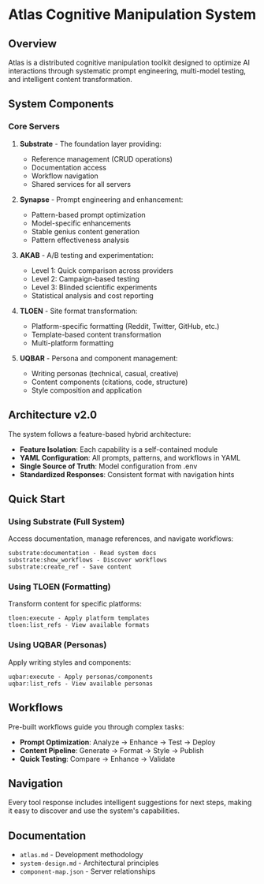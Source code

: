 # Atlas Cognitive Manipulation System

## Overview

Atlas is a distributed cognitive manipulation toolkit designed to optimize AI interactions through systematic prompt engineering, multi-model testing, and intelligent content transformation.

## System Components

### Core Servers

1. **Substrate** - The foundation layer providing:
   - Reference management (CRUD operations)
   - Documentation access
   - Workflow navigation
   - Shared services for all servers

2. **Synapse** - Prompt engineering and enhancement:
   - Pattern-based prompt optimization
   - Model-specific enhancements
   - Stable genius content generation
   - Pattern effectiveness analysis

3. **AKAB** - A/B testing and experimentation:
   - Level 1: Quick comparison across providers
   - Level 2: Campaign-based testing
   - Level 3: Blinded scientific experiments
   - Statistical analysis and cost reporting

4. **TLOEN** - Site format transformation:
   - Platform-specific formatting (Reddit, Twitter, GitHub, etc.)
   - Template-based content transformation
   - Multi-platform formatting

5. **UQBAR** - Persona and component management:
   - Writing personas (technical, casual, creative)
   - Content components (citations, code, structure)
   - Style composition and application

## Architecture v2.0

The system follows a feature-based hybrid architecture:
- **Feature Isolation**: Each capability is a self-contained module
- **YAML Configuration**: All prompts, patterns, and workflows in YAML
- **Single Source of Truth**: Model configuration from .env
- **Standardized Responses**: Consistent format with navigation hints

## Quick Start

### Using Substrate (Full System)
Access documentation, manage references, and navigate workflows:
```
substrate:documentation - Read system docs
substrate:show_workflows - Discover workflows
substrate:create_ref - Save content
```

### Using TLOEN (Formatting)
Transform content for specific platforms:
```
tloen:execute - Apply platform templates
tloen:list_refs - View available formats
```

### Using UQBAR (Personas)
Apply writing styles and components:
```
uqbar:execute - Apply personas/components
uqbar:list_refs - View available personas
```

## Workflows

Pre-built workflows guide you through complex tasks:
- **Prompt Optimization**: Analyze → Enhance → Test → Deploy
- **Content Pipeline**: Generate → Format → Style → Publish
- **Quick Testing**: Compare → Enhance → Validate

## Navigation

Every tool response includes intelligent suggestions for next steps, making it easy to discover and use the system's capabilities.

## Documentation

- `atlas.md` - Development methodology
- `system-design.md` - Architectural principles
- `component-map.json` - Server relationships
